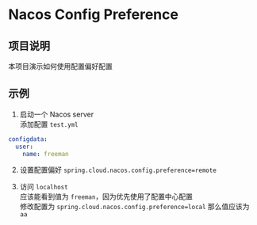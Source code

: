 # Nacos Config Preference

## 项目说明

本项目演示如何使用配置偏好配置

## 示例

1. 启动一个 Nacos server  
添加配置 `test.yml`

```yaml
configdata:
  user:
    name: freeman
```

2. 设置配置偏好 `spring.cloud.nacos.config.preference=remote`

3. 访问 `localhost`  
应该能看到值为 `freeman`，因为优先使用了配置中心配置  
修改配置为 `spring.cloud.nacos.config.preference=local` 那么值应该为 `aa`